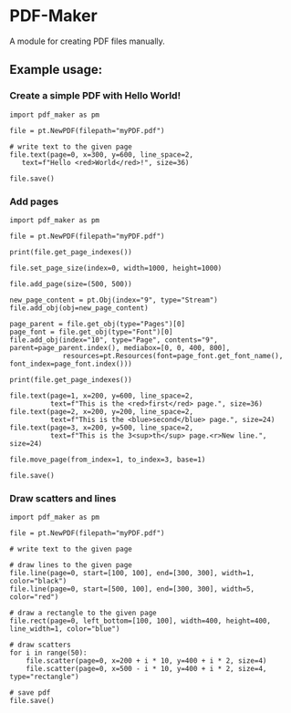 # PDF-Maker
A module for creating PDF files manually.

## Example usage:

### Create a simple PDF with Hello World!
    
    import pdf_maker as pm
    
    file = pt.NewPDF(filepath="myPDF.pdf")
    
    # write text to the given page
    file.text(page=0, x=300, y=600, line_space=2,
       text=f"Hello <red>World</red>!", size=36)
    
    file.save()
    
### Add pages

    import pdf_maker as pm
    
    file = pt.NewPDF(filepath="myPDF.pdf")
    
    print(file.get_page_indexes())
    
    file.set_page_size(index=0, width=1000, height=1000)
    
    file.add_page(size=(500, 500))
    
    new_page_content = pt.Obj(index="9", type="Stream")
    file.add_obj(obj=new_page_content)
    
    page_parent = file.get_obj(type="Pages")[0]
    page_font = file.get_obj(type="Font")[0]
    file.add_obj(index="10", type="Page", contents="9", parent=page_parent.index(), mediabox=[0, 0, 400, 800],
                 resources=pt.Resources(font=page_font.get_font_name(), font_index=page_font.index()))
    
    print(file.get_page_indexes())
    
    file.text(page=1, x=200, y=600, line_space=2,
              text=f"This is the <red>first</red> page.", size=36)
    file.text(page=2, x=200, y=200, line_space=2,
              text=f"This is the <blue>second</blue> page.", size=24)
    file.text(page=3, x=200, y=500, line_space=2,
              text=f"This is the 3<sup>th</sup> page.<r>New line.", size=24)
    
    file.move_page(from_index=1, to_index=3, base=1)
    
    file.save()

### Draw scatters and lines
    
    import pdf_maker as pm
    
    file = pt.NewPDF(filepath="myPDF.pdf")
    
    # write text to the given page
    
    # draw lines to the given page
    file.line(page=0, start=[100, 100], end=[300, 300], width=1, color="black")
    file.line(page=0, start=[500, 100], end=[300, 300], width=5, color="red")
    
    # draw a rectangle to the given page
    file.rect(page=0, left_bottom=[100, 100], width=400, height=400, line_width=1, color="blue")
    
    # draw scatters
    for i in range(50):
        file.scatter(page=0, x=200 + i * 10, y=400 + i * 2, size=4)
        file.scatter(page=0, x=500 - i * 10, y=400 + i * 2, size=4, type="rectangle")
    
    # save pdf
    file.save()
    
